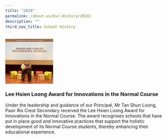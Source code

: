 ```yaml
---
title: "2018"
permalink: /about-us/Our-History/2018/
description: ""
third_nav_title: School History
---
```

<img src="/images/2018.jpg" style="width:30%" align="left">

<br clear="left">

### Lee Hsien Loong Award for Innovations in the Normal Course
Under the leadership and guidance of our Principal, Mr Tan Shun Loong, Pasir Ris Crest Secondary received the Lee Hsien Loong Award for Innovations in the Normal Course. The award recognises schools that have put in place good and innovative practices that support the holistic development of its Normal Course students, thereby enhancing their educational experience.